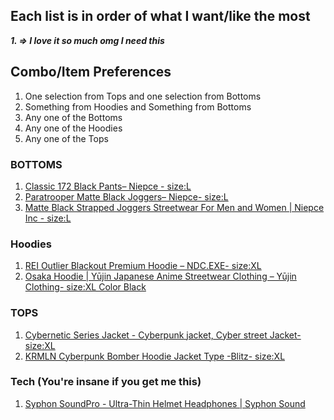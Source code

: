 ## Each list is in order of what I want/like the most 
***1. => I love it so much omg I need this***

## Combo/Item Preferences
1. One selection from Tops and one selection from Bottoms
2. Something from Hoodies and Something from Bottoms
3. Any one of the Bottoms
4. Any one of the Hoodies
5. Any one of the Tops

### BOTTOMS
1. [Classic 172 Black Pants– Niepce - size:L](https://niepceinc.com/collections/bottoms/products/ap-p172)
2. [Paratrooper Matte Black Joggers– Niepce- size:L](https://niepceinc.com/products/ib-p171?variant=43277304955105)
3. [Matte Black Strapped Joggers Streetwear For Men and Women | Niepce Inc - size:L](https://niepceinc.com/products/matte-black-strapped-joggers?variant=28630904242228)

### Hoodies
1. [REI Outlier Blackout Premium Hoodie – NDC.EXE- size:XL](https://ndcexe.com/products/outlaw-blackout-hoodie)
2. [Osaka Hoodie | Yūjin Japanese Anime Streetwear Clothing – Yūjin Clothing- size:XL Color Black](https://yujinclothing.com/collections/hoodies/products/osaka-hoodie)

### TOPS
1. [Cybernetic Series Jacket - Cyberpunk jacket, Cyber street Jacket- size:XL](https://www.etsy.com/listing/1823082385/techwear-jacket-cybernetic-series-jacket?click_key=7e2c39f53ea3d8ec92f8adb3f0867e3050c99918%3A1823082385&click_sum=49579da6&ref=shop_home_recs_19&frs=1&cns=1)
2. [KRMLN Cyberpunk Bomber Hoodie Jacket Type -Blitz- size:XL](https://www.etsy.com/listing/1261922572/krmln-cyberpunk-bomber-hoodie-jacket?click_key=5888466a49c7557bbaa31b86d2bece8af46521fc%3A1261922572&click_sum=de7cc182&ga_order=most_relevant&ga_search_type=all&ga_view_type=gallery&ga_search_query=techware+jacket&ref=search_grid-24267-2-29&frs=1&cns=1&content_source=29a17e4f0c519b62b04fc2f9c014ade0c9a1ff63%253A1261922572&search_preloaded_img=1)

### Tech **(You're insane if you get me this)**
1. [Syphon SoundPro - Ultra-Thin Helmet Headphones | Syphon Sound](https://syphonsound.com/products/soundpro)
